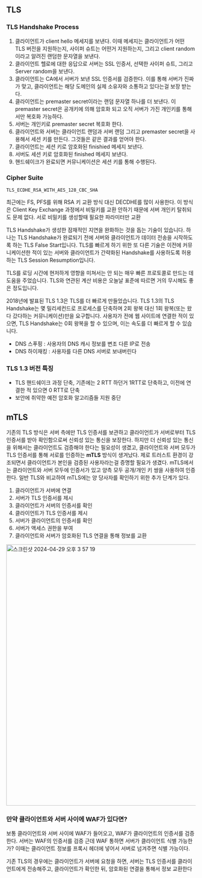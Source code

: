 ## TLS

### TLS Handshake Process

1. 클라이언트가 client hello 메세지를 보낸다. 이때 메세지는 클라이언트가 어떤 TLS 버전을 지원하는지, 사이퍼 슈트는 어떤거 지원하는지, 그리고 client random이라고 알려진 랜덤한 문자열을 보낸다.
2. 클라이언트 헬로에 대한 응답으로 서버는 SSL 인증서, 선택한 사이퍼 슈트, 그리고 Server random을 보낸다.
3. 클라이언트는 CA에서 서버가 보낸 SSL 인증서를 검증한다. 이를 통해 서버가 진짜가 맞고, 클라이언트는 해당 도메인의 실제 소유자와 소통하고 있다는걸 보장 받는다.
4. 클라이언트는 premaster secret이라는 랜덤 문자열 하나를 더 보낸다. 이 premaster secret은 공개키에 의해 암호화 되고 오직 서버가 가진 개인키를 통해서만 복호화 가능하다.
5. 서버는 개인키로 premaster secret 복호화 한다.
6. 클라이언트와 서버는 클라이언트 랜덤과 서버 랜덤 그리고 premaster secret을 사용해서 세션 키를 만든다. 그것들은 같은 결과를 얻어야 한다.
7. 클라이언트는 세션 키로 암호화된 finishied 메세지 보낸다.
8. 서버도 세션 키로 암호화된 finished 메세지 보낸다.
9. 핸드쉐이크가 완료되면 커뮤니케이션은 세션 키를 통해 수행된다.

### Cipher Suite

```shell
TLS_ECDHE_RSA_WITH_AES_128_CBC_SHA
```
최근에는 FS, PFS를 위해 RSA 키 교환 방식 대신 DECDHE를 많이 사용한다. 이 방식은 Client Key Exchange 과정에서 비밀키를 교환 안하기 때문에 서버 개인키 탈취되도 문제 없다.
서로 비밀키를 생성할때 필요한 파라미터만 교환

TLS Handshake가 생성한 잠재적인 지연을 완화하는 것을 돕는 기술이 있습니다.
하나는 TLS Handshake가 완료되기 전에 서버와 클라이언트가 데이터 전송을 시작하도록 하는 TLS False Start입니다.
TLS를 빠르게 하기 위한 또 다른 기술은 이전에 커뮤니케이션한 적이 있는 서버와 클라이언트가 간략화된 Handshake를 사용하도록 허용하는 TLS Session Resumption입니다.

TLS를 로딩 시간에 현저하게 영향을 미쳐서는 안 되는 매우 빠른 프로토콜로 만드는 데 도움을 주었습니다.
TLS와 연관된 계산 비용은 오늘날 표준에 따르면 거의 무시해도 좋은 정도입니다.

2018년에 발표된 TLS 1.3은 TLS를 더 빠르게 만들었습니다.
TLS 1.3의 TLS Handshake는 몇 밀리세컨드로 프로세스를 단축하며 2회 왕복 대신 1회 왕복(또는 왔다 갔다하는 커뮤니케이션)만을 요구합니다.
사용자가 전에 웹 사이트에 연결한 적이 있으면, TLS Handshake는 0회 왕복을 할 수 있으며, 이는 속도를 더 빠르게 할 수 있습니다.

- DNS 스푸핑 : 사용자의 DNS 캐시 정보를 변조 다른 IP로 전송
- DNS 하이재킹 : 사용자를 다른 DNS 서버로 보내버린다

### TLS 1.3 버전 특징
- TLS 핸드쉐이크 과정 단축, 기존에는 2 RTT 하던거 1RTT로 단축하고, 이전에 연결한 적 있으면 0 RTT로 단축
- 보안에 취약한 예전 암호화 알고리즘들 지원 중단


## mTLS

기존의 TLS 방식은 서버 측에만 TLS 인증서를 보관하고 클라이언트가 서버로부터 TLS 인증서를 받아 확인함으로써 신뢰성 있는 통신을 보장한다.
하지만 더 신뢰성 있는 통신을 위해서는 클라이언트도 검증해야 한다는 필요성이 생겼고, 클라이언트와 서버 모두가 TLS 인증서를 통해 서로를 인증하는 **mTLS** 방식이 생겨났다.
제로 트러스트 환경이 강조되면서 클라이언트가 본인을 검증된 사용자라는걸 증명할 필요가 생겼다.
mTLS에서는 클라이언트와 서버 모두에 인증서가 있고 양측 모두 공개/개인 키 쌍을 사용하여 인증한다. 일반 TLS와 비교하여 mTLS에는 양 당사자를 확인하기 위한 추가 단계가 있다.

1. 클라이언트가 서버에 연결
2. 서버가 TLS 인증서를 제시
3. 클라이언트가 서버의 인증서를 확인
4. 클라이언트가 TLS 인증서를 제시
5. 서버가 클라이언트의 인증서를 확인
6. 서버가 액세스 권한을 부여
7. 클라이언트와 서버가 암호화된 TLS 연결을 통해 정보를 교환

<img width="693" alt="스크린샷 2024-04-29 오후 3 57 19" src="https://github.com/CMC11th-Melly/Melly_Server/assets/82302520/a7040633-e2b5-4942-b7de-8fe6b5b524a1">

### 만약 클라이언트와 서버 사이에 WAF가 있다면?
보통 클라이언트와 서버 사이에 WAF가 들어오고, WAF가 클라이언트의 인증서를 검증한다. 서버는 WAF의 인증서를 검증
근데 WAF 통하면 서버가 클라이언트 식별 가능한가? 이때는 클라이언트 정보를 프록시 헤더에 넣어서 서버로 넘겨주면 식별 가능이다.

기존 TLS의 경우에는 클라이언트가 서버에 요청을 하면, 서버는 TLS 인증서를 클라이언트에게 전송해주고, 클라이언트가 확인한 뒤, 암호화된 연결을 통해서 정보 교환한다




